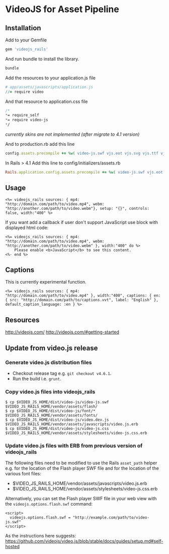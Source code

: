 # VideoJS for Asset Pipeline

## Installation

Add to your Gemfile

```ruby
gem 'videojs_rails'
```

And run bundle to install the library.

```ruby
bundle
```

Add the resources to your application.js file

```coffeescript
# app/assets/javascripts/application.js
//= require video
```

And that resource to application.css file

```sass
/*
*= require_self
*= require video-js
*/
```

_currently skins are not implemented (after migrate to 4.1 version)_

And to production.rb add this line

```ruby
config.assets.precompile += %w( video-js.swf vjs.eot vjs.svg vjs.ttf vjs.woff )
```

In Rails > 4.1
Add this line to config/initializers/assets.rb

```ruby
Rails.application.config.assets.precompile += %w( video-js.swf vjs.eot vjs.svg vjs.ttf vjs.woff )
```

## Usage

```erb
<%= videojs_rails sources: { mp4: "http://domain.com/path/to/video.mp4", webm: "http://another.com/path/to/video.webm"}, setup: "{}", controls: false, width:"400" %>
```

If you want add a callback if user don't support JavaScript use block with displayed html code:

```erb
<%= videojs_rails sources: { mp4: "http://domain.com/path/to/video.mp4", webm: "http://another.com/path/to/video.webm" }, width:"400" do %>
	Please enable <b>JavaScript</b> to see this content.
<%- end %>
```

## Captions

This is currently experimental function.

```erb
<%= videojs_rails sources: { mp4: "http://domain.com/path/to/video.mp4" }, width:"400", captions: { en: { src: "http://domain.com/path/to/captions.vvt", label: "English" }, default_caption_language: :en } %>
```


## Resources
http://videojs.com/
http://videojs.com/#getting-started


## Update from video.js release

### Generate video.js distribution files

* Checkout release tag e.g. `git checkout v4.6.1`.
* Run the build i.e. `grunt`.

### Copy video.js files into videojs_rails

    $ cp $VIDEO_JS_HOME/dist/video-js/video-js.swf $VIDEO_JS_RAILS_HOME/vendor/assets/flash/
    $ cp $VIDEO_JS_HOME/dist/video-js/font/* $VIDEO_JS_RAILS_HOME/vendor/assets/fonts/
    $ cp $VIDEO_JS_HOME/dist/video-js/video.dev.js $VIDEO_JS_RAILS_HOME/vendor/assets/javascripts/video.js.erb
    $ cp $VIDEO_JS_HOME/dist/video-js/video-js.css $VIDEO_JS_RAILS_HOME/vendor/assets/stylesheets/video-js.css.erb

### Update video.js files with ERB from previous version of videojs_rails

The following files need to be modified to use the Rails `asset_path` helper e.g. for the location of the Flash player SWF file and for the location of the various font files:

* $VIDEO_JS_RAILS_HOME/vendor/assets/javascripts/video.js.erb
* $VIDEO_JS_RAILS_HOME/vendor/assets/stylesheets/video-js.css.erb

Alternatively, you can set the Flash player SWF file in your web view with the `videojs.options.flash.swf` command:
```
<script>
  videojs.options.flash.swf = "http://example.com/path/to/video-js.swf"
</script>
```
As the instructions here suggests: https://github.com/videojs/video.js/blob/stable/docs/guides/setup.md#self-hosted
